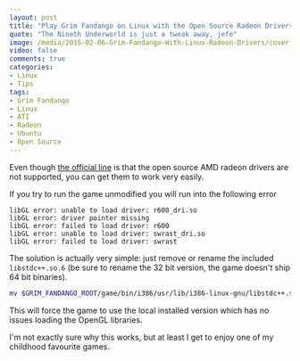 ```yaml
---
layout: post
title: "Play Grim Fandango on Linux with the Open Source Radeon Drivers"
quote: "The Nineth Underworld is just a tweak away, jefe"
image: /media/2015-02-06-Grim-Fandango-With-Linux-Radeon-Drivers/cover.png
video: false
comments: true
categories:
- Linux
- Tips
tags:
- Grim Fandango
- Linux
- ATI
- Radeon
- Ubuntu
- Open Source
---
```

Even though [the official line](http://steamcommunity.com/app/316790/discussions/0/620703493334148904) is that the open source AMD radeon drivers are not supported, you can get them to work very easily.

If you try to run the game unmodified you will run into the following error

```
libGL error: unable to load driver: r600_dri.so
libGL error: driver pointer missing
libGL error: failed to load driver: r600
libGL error: unable to load driver: swrast_dri.so
libGL error: failed to load driver: swrast
```

The solution is actually very simple: just remove or rename the included `libstdc++.so.6` (be sure to rename the 32 bit version, the game doesn't ship 64 bit binaries).

```bash
mv $GRIM_FANDANGO_ROOT/game/bin/i386/usr/lib/i386-linux-gnu/libstdc++.so.6 $GRIM_FANDANGO_ROOT/game/bin/i386/usr/lib/i386-linux-gnu/libstdc++.so.6.bak
```
This will force the game to use the local installed version which has no issues loading the OpenGL libraries.

I'm not exactly sure why this works, but at least I get to enjoy one of my childhood favourite games.
